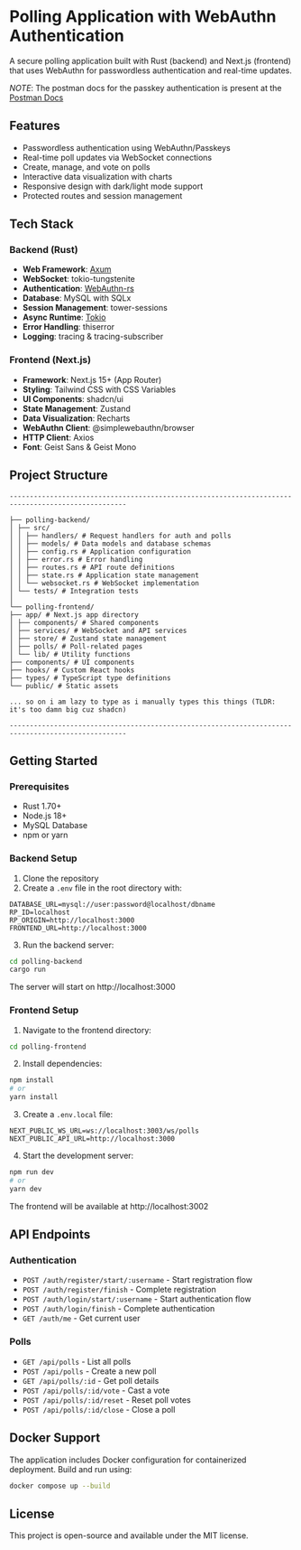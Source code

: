 # Polling Application with WebAuthn Authentication

A secure polling application built with Rust (backend) and Next.js (frontend) that uses WebAuthn for passwordless authentication and real-time updates.

*NOTE*: The postman docs for the passkey authentication is present at the [Postman Docs](https://work22-1548.postman.co/workspace/1f8130b4-6f2e-43b5-822c-9a93df8e4788/collection/28107246-ba693a87-e9e1-4c35-a953-1c9e7fa06f13?origin=tab-menu)

## Features

- Passwordless authentication using WebAuthn/Passkeys
- Real-time poll updates via WebSocket connections
- Create, manage, and vote on polls
- Interactive data visualization with charts
- Responsive design with dark/light mode support
- Protected routes and session management

## Tech Stack

### Backend (Rust)
- **Web Framework**: [Axum](https://github.com/tokio-rs/axum)
- **WebSocket**: tokio-tungstenite
- **Authentication**: [WebAuthn-rs](https://github.com/kanidm/webauthn-rs)
- **Database**: MySQL with SQLx
- **Session Management**: tower-sessions
- **Async Runtime**: [Tokio](https://tokio.rs)
- **Error Handling**: thiserror
- **Logging**: tracing & tracing-subscriber

### Frontend (Next.js)
- **Framework**: Next.js 15+ (App Router)
- **Styling**: Tailwind CSS with CSS Variables
- **UI Components**: shadcn/ui
- **State Management**: Zustand
- **Data Visualization**: Recharts
- **WebAuthn Client**: @simplewebauthn/browser
- **HTTP Client**: Axios
- **Font**: Geist Sans & Geist Mono

## Project Structure

```
---------------------------------------------------------------------------------------------------

├── polling-backend/
│ ├── src/
│ │ ├── handlers/ # Request handlers for auth and polls
│ │ ├── models/ # Data models and database schemas
│ │ ├── config.rs # Application configuration
│ │ ├── error.rs # Error handling
│ │ ├── routes.rs # API route definitions
│ │ ├── state.rs # Application state management
│ │ └── websocket.rs # WebSocket implementation
│ └── tests/ # Integration tests
│
└── polling-frontend/
├── app/ # Next.js app directory
│ ├── components/ # Shared components
│ ├── services/ # WebSocket and API services
│ ├── store/ # Zustand state management
│ ├── polls/ # Poll-related pages
│ └── lib/ # Utility functions
├── components/ # UI components
├── hooks/ # Custom React hooks
├── types/ # TypeScript type definitions
└── public/ # Static assets

... so on i am lazy to type as i manually types this things (TLDR: it's too damn big cuz shadcn)
    
---------------------------------------------------------------------------------------------------

```

## Getting Started

### Prerequisites
- Rust 1.70+
- Node.js 18+
- MySQL Database
- npm or yarn

### Backend Setup

1. Clone the repository
2. Create a `.env` file in the root directory with:
```env
DATABASE_URL=mysql://user:password@localhost/dbname
RP_ID=localhost
RP_ORIGIN=http://localhost:3000
FRONTEND_URL=http://localhost:3000
```

3. Run the backend server:
```bash
cd polling-backend
cargo run
```

The server will start on http://localhost:3000

### Frontend Setup

1. Navigate to the frontend directory:
```bash
cd polling-frontend
```

2. Install dependencies:
```bash
npm install
# or
yarn install
```

3. Create a `.env.local` file:
```env
NEXT_PUBLIC_WS_URL=ws://localhost:3003/ws/polls
NEXT_PUBLIC_API_URL=http://localhost:3000
```

4. Start the development server:
```bash
npm run dev
# or
yarn dev
```

The frontend will be available at http://localhost:3002

## API Endpoints

### Authentication
- `POST /auth/register/start/:username` - Start registration flow
- `POST /auth/register/finish` - Complete registration
- `POST /auth/login/start/:username` - Start authentication flow
- `POST /auth/login/finish` - Complete authentication
- `GET /auth/me` - Get current user

### Polls
- `GET /api/polls` - List all polls
- `POST /api/polls` - Create a new poll
- `GET /api/polls/:id` - Get poll details
- `POST /api/polls/:id/vote` - Cast a vote
- `POST /api/polls/:id/reset` - Reset poll votes
- `POST /api/polls/:id/close` - Close a poll

## Docker Support

The application includes Docker configuration for containerized deployment. Build and run using:

```bash
docker compose up --build
```

## License

This project is open-source and available under the MIT license.
